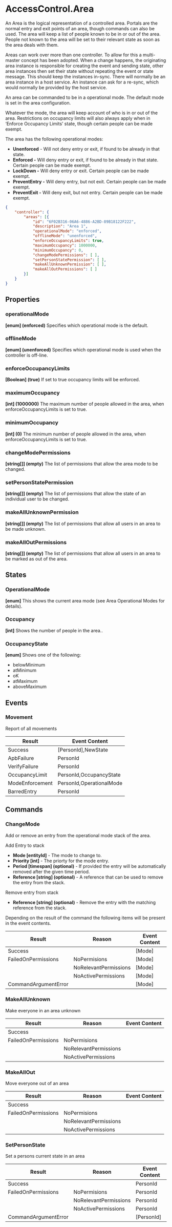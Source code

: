 # AccessControl.Area

An Area is the logical representation of a controlled area. Portals are the
normal entry and exit points of an area, though commands can also be used. The
area will keep a list of people known to be in or out of the area. People not
known to the area will be set to their relevant state as soon as the area deals
with them.

Areas can work over more than one controller. To allow for this a multi-master
concept has been adopted. When a change happens, the originating area instance
is responsible for creating the event and sending state, other area instances
then set their state without repeating the event or state message. This should
keep the instances in-sync. There will normally be an area instance in a host
service. An instance can ask for a re-sync, which would normally be provided by
the host service.

An area can be commanded to be in a operational mode. The default mode is set in
the area configuration.

Whatever the mode, the area will keep account of who is in or out of the area.
Restrictions on occupancy limits will also always apply when in ‘Enforce
Occupancy Limits’ state, though certain people can be made exempt.

The area has the following operational modes:

- **Unenforced** - Will not deny entry or exit, if found to be already in that
    state.
- **Enforced -** Will deny entry or exit, if found to be already in that
    state. Certain people can be made exempt.
- **LockDown -** Will deny entry or exit. Certain people can be made exempt.
- **PreventEntry -** Will deny entry, but not exit. Certain people can be made
    exempt.
- **PreventExit -** Will deny exit, but not entry. Certain people can be made
    exempt.

````json
{
    "controller": {
        "areas": [{
            "id": "6F02B316-06A6-4886-A2BD-89B18122F222",
            "description": "Area 1",
            "operationalMode": "enforced",
            "offlineMode": "unenforced",
            "enforceOccupancyLimits": true,
            "maximumOccupancy": 1000000,
            "minimumOccupancy": 0,
            "changeModePermissions": [ ],
            "setPersonStatePermission": [ ],
            "makeAllUnknownPermission": [ ],
            "makeAllOutPermissions": [ ]
        }]
    }
}
````

## Properties

### operationalMode

**[enum] (enforced)** Specifies which operational mode is the default.

### offlineMode

**[enum] (unenforced)** Specifies which operational mode is used when the controller is off-line.

### enforceOccupancyLimits

**[Boolean] (true)** If set to true occupancy limits will be enforced.

### maximumOccupancy

**[int] (1000000)** The maximum number of people allowed in the area, when
enforceOccupancyLimits is set to true.

### minimumOccupancy

**[int] (0)** The minimum number of people allowed in the area, when
enforceOccupancyLimits is set to true.

### changeModePermissions

**[string[]] (empty)** The list of permissions that allow the area mode to be changed.

### setPersonStatePermission

**[string[]] (empty)** The list of permissions that allow the state of an individual
user to be changed.

### makeAllUnknownPermission

**[string[]] (empty)** The list of permissions that allow all users in an area to be
made unknown.

### makeAllOutPermissions

**[string[]] (empty)** The list of permissions that allow all users in an area to be
marked as out of the area.

## States

### OperationalMode

**[enum]** This shows the current area mode (see Area Operational Modes for
details).

### Occupancy

**[int]** Shows the number of people in the area..

### OccupancyState

**[enum]** Shows one of the following:

- belowMinimum
- atMinimum
- oK
- atMaximum
- aboveMaximum

## Events

### Movement

Report of all movements

| **Result**      | **Event Content**        |
|-----------------|--------------------------|
| Success         | [PersonId],NewState      |
| ApbFailure      | PersonId                 |
| VerifyFailure   | PersonId                 |
| OccupancyLimit  | PersonId,OccupancyState  |
| ModeEnforcement | PersonId,OperationalMode |
| BarredEntry     | PersonId                 |

## Commands

### ChangeMode

Add or remove an entry from the operational mode stack of the area.

Add Entry to stack

- **Mode [entityId]** - The mode to change to.
- **Priority [int]** - The priorty for the mode entry.
- **Period [timespan] (optional)** - If provided the entry will be automatically removed after the given time period.
- **Reference [string] (optional)** - A reference that can be used to remove the entry from the stack.

Remove entry from stack

- **Reference [string] (optional)** - Remove the entry with the matching reference from the stack.

Depending on the result of the command the following items will be present in the
event contents.

| **Result**           | **Reason**            |   **Event Content** |
|----------------------|-----------------------|---------------------|
| Success              |                       | [Mode]              |
| FailedOnPermissions  | NoPermisions          | [Mode]              |
|                      | NoRelevantPermissions | [Mode]              |
|                      | NoActivePermissions   | [Mode]              |
| CommandArgumentError |                       | [Mode]              |

### MakeAllUnknown

Make everyone in an area unknown

| **Result**          | **Reason**            | **Event Content** |
|---------------------|-----------------------|-------------------|
| Success             |                       |                   |
| FailedOnPermissions | NoPermisions          |                   |
|                     | NoRelevantPermissions |                   |
|                     | NoActivePermissions   |                   |

### MakeAllOut

Move everyone out of an area

| **Result**          | **Reason**            | **Event Content** |
|---------------------|-----------------------|-------------------|
| Success             |                       |                   |
| FailedOnPermissions | NoPermisions          |                   |
|                     | NoRelevantPermissions |                   |
|                     | NoActivePermissions   |                   |

### SetPersonState

Set a persons current state in an area

| **Result**           | **Reason**            | **Event Content** |
|----------------------|-----------------------|-------------------|
| Success              |                       | PersonId          |
| FailedOnPermissions  | NoPermisions          | PersonId          |
|                      | NoRelevantPermissions | PersonId          |
|                      | NoActivePermissions   | PersonId          |
| CommandArgumentError |                       | [PersonId]        |
